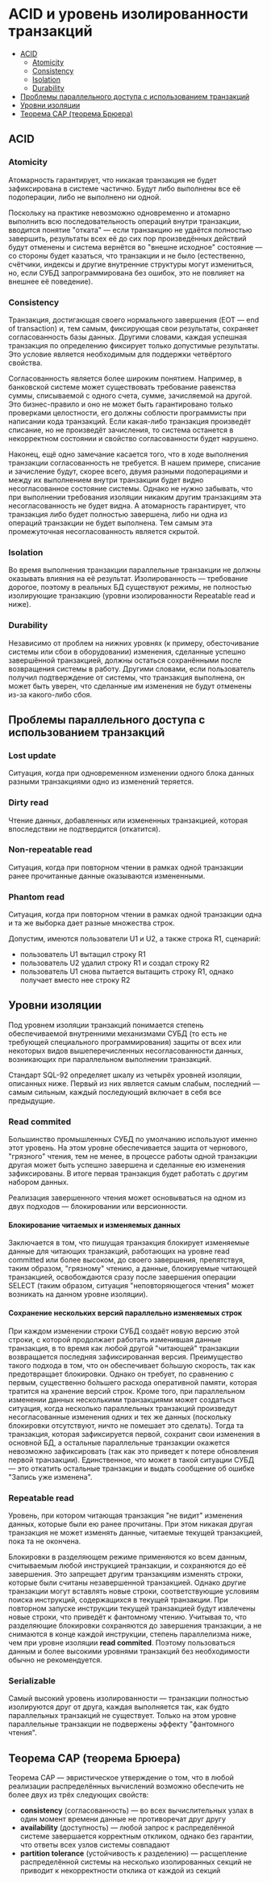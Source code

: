 # ACID и уровень изолированности транзакций

- [ACID](#acid)
    - [Atomicity](#atomicity)
    - [Consistency](#consistency)
    - [Isolation](#isolation)
    - [Durability](#durability)
- [Проблемы параллельного доступа с использованием транзакций](#проблемы-параллельного-доступа-с-использованием-транзакций)
- [Уровни изоляции](#уровни-изоляции)
- [Теорема CAP (теорема Брюера)](#теорема-cap-теорема-брюера)

## ACID

### Atomicity

Атомарность гарантирует, что никакая транзакция не будет зафиксирована в системе частично. Будут либо выполнены все её подоперации, либо не выполнено ни одной.

Поскольку на практике невозможно одновременно и атомарно выполнить всю последовательность операций внутри транзакции, вводится понятие "отката" — если транзакцию не удаётся полностью завершить, результаты всех её до сих пор произведённых действий будут отменены и система вернётся во "внешне исходное" состояние — со стороны будет казаться, что транзакции и не было (естественно, счётчики, индексы и другие внутренние структуры могут измениться, но, если СУБД запрограммирована без ошибок, это не повлияет на внешнее её поведение).

### Consistency

Транзакция, достигающая своего нормального завершения (EOT — end of transaction) и, тем самым, фиксирующая свои результаты, сохраняет согласованность базы данных. Другими словами, каждая успешная транзакция по определению фиксирует только допустимые результаты. Это условие является необходимым для поддержки четвёртого свойства.

Согласованность является более широким понятием. Например, в банковской системе может существовать требование равенства суммы, списываемой с одного счета, сумме, зачисляемой на другой. Это бизнес-правило и оно не может быть гарантировано только проверками целостности, его должны соблюсти программисты при написании кода транзакций. Если какая-либо транзакция произведёт списание, но не произведёт зачисления, то система останется в некорректном состоянии и свойство согласованности будет нарушено.

Наконец, ещё одно замечание касается того, что в ходе выполнения транзакции согласованность не требуется. В нашем примере, списание и зачисление будут, скорее всего, двумя разными подоперациями и между их выполнением внутри транзакции будет видно несогласованное состояние системы. Однако не нужно забывать, что при выполнении требования изоляции никаким другим транзакциям эта несогласованность не будет видна. А атомарность гарантирует, что транзакция либо будет полностью завершена, либо ни одна из операций транзакции не будет выполнена. Тем самым эта промежуточная несогласованность является скрытой.

### Isolation

Во время выполнения транзакции параллельные транзакции не должны оказывать влияния на её результат. Изолированность — требование дорогое, поэтому в реальных БД существуют режимы, не полностью изолирующие транзакцию (уровни изолированности Repeatable read и ниже).

### Durability

Независимо от проблем на нижних уровнях (к примеру, обесточивание системы или сбои в оборудовании) изменения, сделанные успешно завершённой транзакцией, должны остаться сохранёнными после возвращения системы в работу. Другими словами, если пользователь получил подтверждение от системы, что транзакция выполнена, он может быть уверен, что сделанные им изменения не будут отменены из-за какого-либо сбоя.

## Проблемы параллельного доступа с использованием транзакций

### Lost update

Ситуация, когда при одновременном изменении одного блока данных разными транзакциями одно из изменений теряется.

### Dirty read

Чтение данных, добавленных или измененных транзакцией, которая впоследствии не подтвердится (откатится).

### Non-repeatable read

Ситуация, когда при повторном чтении в рамках одной транзакции ранее прочитанные данные оказываются измененными.

### Phantom read

Ситуация, когда при повторном чтении в рамках одной транзакции одна и та же выборка дает разные множества строк.

Допустим, имеются пользователи U1 и U2, а также строка R1, сценарий:

- пользователь U1 вытащил строку R1
- пользователь U2 удалил строку R1 и создал строку R2
- пользователь U1 снова пытается вытащить строку R1, однако получает вместо нее строку R2

## Уровни изоляции

Под уровнем изоляции транзакций понимается степень обеспечиваемой внутренними механизмами СУБД (то есть не требующей специального программирования) защиты от всех или некоторых видов вышеперечисленных несогласованности данных, возникающих при параллельном выполнении транзакций.

Стандарт SQL-92 определяет шкалу из четырёх уровней изоляции, описанных ниже. Первый из них является самым слабым, последний — самым сильным, каждый последующий включает в себя все предыдущие.

### Read commited

Большинство промышленных СУБД по умолчанию используют именно этот уровень. На этом уровне обеспечивается защита от чернового, "грязного" чтения, тем не менее, в процессе работы одной транзакции другая может быть успешно завершена и сделанные ею изменения зафиксированы. В итоге первая транзакция будет работать с другим набором данных.

Реализация завершенного чтения может основываться на одном из двух подходов — блокировании или версионности.

#### Блокирование читаемых и изменяемых данных

Заключается в том, что пишущая транзакция блокирует изменяемые данные для читающих транзакций, работающих на уровне read committed или более высоком, до своего завершения, препятствуя, таким образом, "грязному" чтению, а данные, блокируемые читающей транзакцией, освобождаются сразу после завершения операции SELECT (таким образом, ситуация "неповторяющегося чтения" может возникать на данном уровне изоляции).

#### Сохранение нескольких версий параллельно изменяемых строк

При каждом изменении строки СУБД создаёт новую версию этой строки, с которой продолжает работать изменившая данные транзакция, в то время как любой другой "читающей" транзакции возвращается последняя зафиксированная версия. Преимущество такого подхода в том, что он обеспечивает бо́льшую скорость, так как предотвращает блокировки. Однако он требует, по сравнению с первым, существенно бо́льшего расхода оперативной памяти, которая тратится на хранение версий строк. Кроме того, при параллельном изменении данных несколькими транзакциями может создаться ситуация, когда несколько параллельных транзакций произведут несогласованные изменения одних и тех же данных (поскольку блокировки отсутствуют, ничто не помешает это сделать). Тогда та транзакция, которая зафиксируется первой, сохранит свои изменения в основной БД, а остальные параллельные транзакции окажется невозможно зафиксировать (так как это приведет к потере обновления первой транзакции). Единственное, что может в такой ситуации СУБД — это откатить остальные транзакции и выдать сообщение об ошибке "Запись уже изменена".

### Repeatable read

Уровень, при котором читающая транзакция "не видит" изменения данных, которые были ею ранее прочитаны. При этом никакая другая транзакция не может изменять данные, читаемые текущей транзакцией, пока та не окончена.

Блокировки в разделяющем режиме применяются ко всем данным, считываемым любой инструкцией транзакции, и сохраняются до её завершения. Это запрещает другим транзакциям изменять строки, которые были считаны незавершенной транзакцией. Однако другие транзакции могут вставлять новые строки, соответствующие условиям поиска инструкций, содержащихся в текущей транзакции. При повторном запуске инструкции текущей транзакцией будут извлечены новые строки, что приведёт к фантомному чтению. Учитывая то, что разделяющие блокировки сохраняются до завершения транзакции, а не снимаются в конце каждой инструкции, степень параллелизма ниже, чем при уровне изоляции **read commited**. Поэтому пользоваться данным и более высокими уровнями транзакций без необходимости обычно не рекомендуется.

### Serializable

Самый высокий уровень изолированности — транзакции полностью изолируются друг от друга, каждая выполняется так, как будто параллельных транзакций не существует. Только на этом уровне параллельные транзакции не подвержены эффекту "фантомного чтения".

## Теорема CAP (теорема Брюера)

Теорема CAP — эвристическое утверждение о том, что в любой реализации распределённых вычислений возможно обеспечить не более двух из трёх следующих свойств:

- **consistency** (согласованность) — во всех вычислительных узлах в один момент времени данные не противоречат друг другу
- **availability** (доступность) — любой запрос к распределённой системе завершается корректным откликом, однако без гарантии, что ответы всех узлов системы совпадают
- **partition tolerance** (устойчивость к разделению) — расщепление распределённой системы на несколько изолированных секций не приводит к некорректности отклика от каждой из секций
